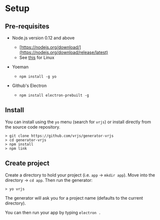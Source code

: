 # Setup

## Pre-requisites

- Node.js version 0.12 and above
  - [https://nodejs.org/download/](https://nodejs.org/download/release/latest)
  - See [this](https://nodesource.com/blog/nodejs-v012-iojs-and-the-nodesource-linux-repositories) for Linux

- Yoeman
  - `npm install -g yo`

- Github's Electron
  - `npm install electron-prebuilt -g`	
	
## Install 

You can install using the `yo` menu (search for `vrjs`) or install directly from the source code repository.

```
> git clone https://github.com/vrjs/generator-vrjs
> cd generator-vrjs
> npm install
> npm link
```


## Create project

Create a directory to hold your project (i.e. `app` -> `mkdir app`).  Move into the directory -> `cd app`.  Then run the generator: 

```
> yo vrjs
```
The generator will ask you for a project name (defaults to the current directory).  

You can then run your app by typing `electron .`
